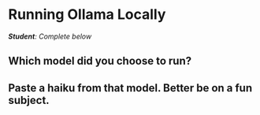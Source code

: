 # Running Ollama Locally

***Student**: Complete below*

## Which model did you choose to run?

## Paste a haiku from that model. Better be on a fun subject.

